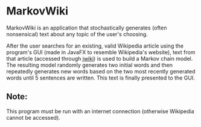 # MarkovWiki
MarkovWiki is an application that stochastically generates (often nonsensical) text about any topic of the user's choosing.

After the user searches for an existing, valid Wikipedia article using the program's GUI (made in JavaFX to resemble Wikipedia's website), text from that article (accessed through [jwiki](https://github.com/fastily/jwiki)) is used to build a Markov chain model. The resulting model randomly generates two initial words and then repeatedly generates new words based on the two most recently generated words until 5 sentences are written. This text is finally presented to the GUI.

## Note:
This program must be run with an internet connection (otherwise Wikipedia cannot be accessed).
